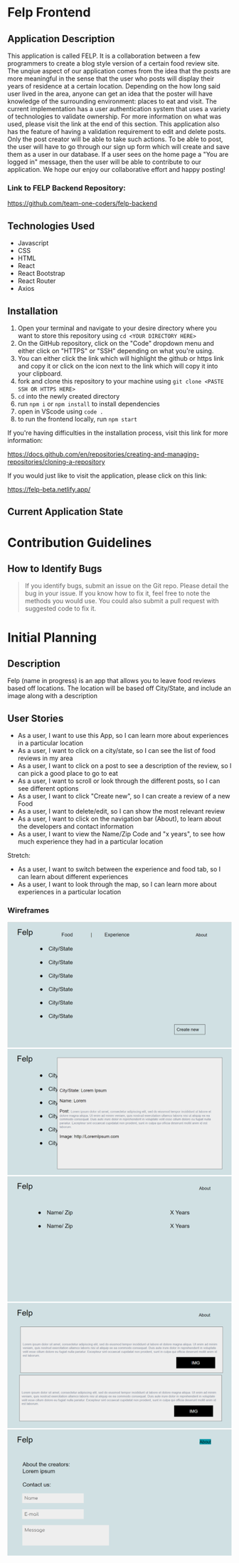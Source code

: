 # Felp Frontend

## Application Description
This application is called FELP.  It is a collaboration between a few programmers to create a blog style version of a certain food review site.  The unqiue aspect of our application comes from the idea that the posts are more meaningful in the sense that the user who posts will display their years of residence at a certain location.  Depending on the how long said user lived in the area, anyone can get an idea that the poster will have knowledge of the surrounding environment: places to eat and visit.  The current implementation has a user authentication system that uses a variety of technologies to validate ownership.  For more information on what was used, please visit the link at the end of this section.  This application also has the feature of having a validation requirement to edit and delete posts.  Only the post creator will be able to take such actions.  To be able to post, the user will have to go through our sign up form which will create and save them as a user in our database.  If a user sees on the home page a "You are logged in" message, then the user will be able to contribute to our application.  We hope our enjoy our collaborative effort and happy posting!

### Link to FELP Backend Repository:

https://github.com/team-one-coders/felp-backend

## Technologies Used

- Javascript
- CSS
- HTML
- React
- React Bootstrap
- React Router
- Axios

## Installation

1. Open your terminal and navigate to your desire directory where you want to store this repository using `cd <YOUR DIRECTORY HERE>`
2. On the GitHub repository, click on the "Code" dropdown menu and either click on "HTTPS" or "SSH" depending on what you're using.
3. You can either click the link which will highlight the github or https link and copy it or click on the icon next to the link which will copy it into your clipboard.
4. fork and clone this repository to your machine using `git clone <PASTE SSH OR HTTPS HERE>`
5. `cd` into the newly created directory
6. run `npm i` or `npm install` to install dependencies
7. open in VScode using `code .`
8. to run the frontend locally, run `npm start`

If you're having difficulties in the installation process, visit this link for more information:

https://docs.github.com/en/repositories/creating-and-managing-repositories/cloning-a-repository

If you would just like to visit the application, please click on this link:

https://felp-beta.netlify.app/

## Current Application State

# Contribution Guidelines

## How to Identify Bugs

> If you identify bugs, submit an issue on the Git repo. Please detail the bug in your issue. If you know how to fix it, feel free to note the methods you would use. You could also submit a pull request with suggested code to fix it.

# Initial Planning

## Description

Felp (name in progress) is an app that allows you to leave food reviews based off locations. The location will be based off City/State, and include an image along with a description

## User Stories

- As a user, I want to use this App, so I can learn more about experiences in a particular location
- As a user, I want to click on a city/state, so I can see the list of food reviews in my area
- As a user, I want to click on a post to see a description of the review, so I can pick a good place to go to eat
- As a user, I want to scroll or look through the different posts, so I can see different options
- As a user, I want to click "Create new", so I can create a review of a new Food
- As a user, I want to delete/edit, so I can show the most relevant review
- As a user, I want to click on the navigation bar (About), to learn about the developers and contact information
- As a user, I want to view the Name/Zip Code and "x years", to see how much experience they had in a particular location

Stretch:
- As a user, I want to switch between the experience and food tab, so I can learn about different experiences
- As a user, I want to look through the map, so I can learn more about experiences in a particular location

### Wireframes

![Felp](./assets/home.png)
![Felp](./assets/userModel.png)
![Felp](./assets/users.png)
![Felp](./assets/posts.png)
![Felp](./assets/userAuthentication.png)
